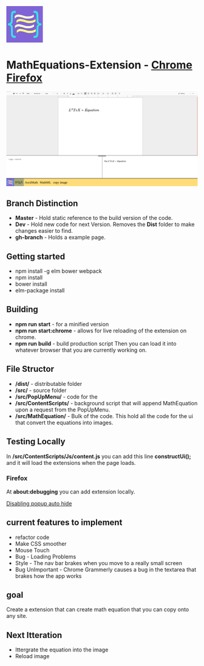 ![logo for MathEquation Extension](https://github.com/brendena/MathEquations-Extension/blob/master/Img/96x96.png?raw=true)
# MathEquations-Extension - [Chrome](https://chrome.google.com/webstore/detail/math-equations/fkioioejambaepmmpepneigdadjpfamh?hl=en) [Firefox](https://addons.mozilla.org/en-US/firefox/addon/math-equations-anywhere)



![example](https://github.com/brendena/MathEquations-Extension/blob/master/Img/readmeExample.png?raw=true)

## Branch Distinction
* **Master** - Hold static reference to the build version of the code.
* **Dev** - Hold new code for next Version.  Removes the **Dist** folder to make changes easier to find.
* **gh-branch** - Holds a example page.


## Getting started
* npm install -g elm bower webpack
* npm install
* bower install
* elm-package install


## Building
* **npm run start** - for a minified version
* **npm run start:chrome** - allows for live reloading of the extension on chrome.
* **npm run build** - build production script
Then you can load it into whatever browser that you are currently working on.

## File Structor
* **/dist/** - distributable folder 
* **/src/** - source folder
* **/src/PopUpMenu/** - code for the
* **/src/ContentScripts/** - background script that will append MathEquation upon a request from the PopUpMenu.
* **/src/MathEquation/** - Bulk of the code.  This hold all the code for the ui that convert the equations into images.

## Testing Locally
In **/src/ContentScripts/Js/content.js** you can add this line **constructUi();** and it will load the extensions when the page loads. 

### Firefox
At **about:debugging** you can add extension locally.

[Disabling popup auto hide](https://developer.mozilla.org/en-US/Add-ons/WebExtensions/Debugging#Debugging_popups)


## current features to implement 
* refactor code
* Make CSS smoother
* Mouse Touch
* Bug - Loading Problems
* Style - The nav bar brakes when you move to a really small screen
* Bug UnImportant - Chrome Grammerly causes a bug in the textarea that brakes how the app works

## goal
Create a extension that can create math equation that you can copy onto any site.

## Next Itteration
* Ittergrate the equation into the image
* Reload image
